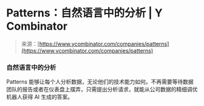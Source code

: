 <!--yml

category: 未分类

date: 2024-05-27 14:36:15

-->

# Patterns：自然语言中的分析 | Y Combinator

> 来源：[https://www.ycombinator.com/companies/patterns](https://www.ycombinator.com/companies/patterns)

### 自然语言中的分析

Patterns 能够让每个人分析数据，无论他们的技术能力如何。不再需要等待数据团队的报告或者在仪表盘上摆弄，只需提出分析请求，就能从公司数据的精细调优机器人获得 AI 生成的答案。
